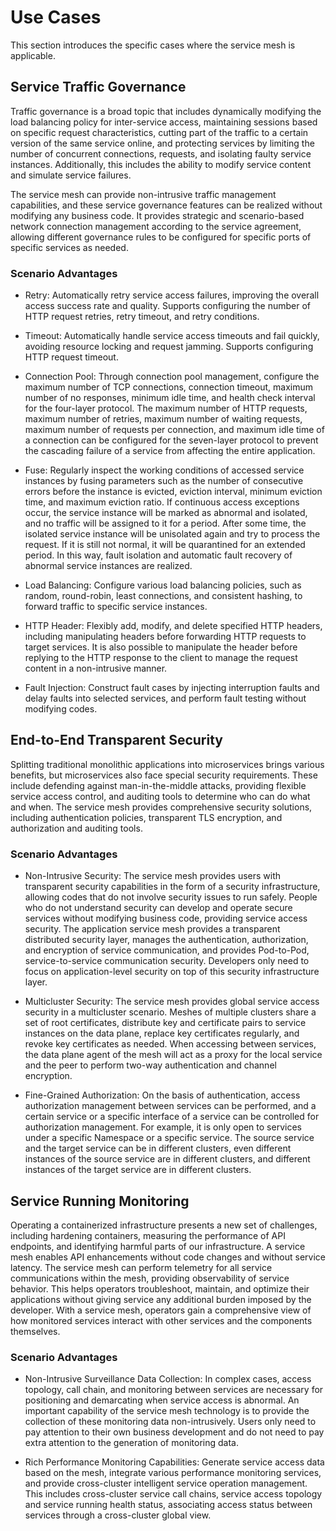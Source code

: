 # Use Cases

This section introduces the specific cases where the service mesh is applicable.

## Service Traffic Governance

Traffic governance is a broad topic that includes dynamically modifying the load balancing policy for inter-service access, maintaining sessions based on specific request characteristics, cutting part of the traffic to a certain version of the same service online, and protecting services by limiting the number of concurrent connections, requests, and isolating faulty service instances. Additionally, this includes the ability to modify service content and simulate service failures. 

The service mesh can provide non-intrusive traffic management capabilities, and these service governance features can be realized without modifying any business code. It provides strategic and scenario-based network connection management according to the service agreement, allowing different governance rules to be configured for specific ports of specific services as needed.

### Scenario Advantages

- Retry: Automatically retry service access failures, improving the overall access success rate and quality. Supports configuring the number of HTTP request retries, retry timeout, and retry conditions.

- Timeout: Automatically handle service access timeouts and fail quickly, avoiding resource locking and request jamming. Supports configuring HTTP request timeout.

- Connection Pool: Through connection pool management, configure the maximum number of TCP connections, connection timeout, maximum number of no responses, minimum idle time, and health check interval for the four-layer protocol. The maximum number of HTTP requests, maximum number of retries, maximum number of waiting requests, maximum number of requests per connection, and maximum idle time of a connection can be configured for the seven-layer protocol to prevent the cascading failure of a service from affecting the entire application.

- Fuse: Regularly inspect the working conditions of accessed service instances by fusing parameters such as the number of consecutive errors before the instance is evicted, eviction interval, minimum eviction time, and maximum eviction ratio. If continuous access exceptions occur, the service instance will be marked as abnormal and isolated, and no traffic will be assigned to it for a period. After some time, the isolated service instance will be unisolated again and try to process the request. If it is still not normal, it will be quarantined for an extended period. In this way, fault isolation and automatic fault recovery of abnormal service instances are realized.

- Load Balancing: Configure various load balancing policies, such as random, round-robin, least connections, and consistent hashing, to forward traffic to specific service instances.

- HTTP Header: Flexibly add, modify, and delete specified HTTP headers, including manipulating headers before forwarding HTTP requests to target services. It is also possible to manipulate the header before replying to the HTTP response to the client to manage the request content in a non-intrusive manner.

- Fault Injection: Construct fault cases by injecting interruption faults and delay faults into selected services, and perform fault testing without modifying codes.

## End-to-End Transparent Security

Splitting traditional monolithic applications into microservices brings various benefits, but microservices also face special security requirements. These include defending against man-in-the-middle attacks, providing flexible service access control, and auditing tools to determine who can do what and when. The service mesh provides comprehensive security solutions, including authentication policies, transparent TLS encryption, and authorization and auditing tools.

### Scenario Advantages

- Non-Intrusive Security: The service mesh provides users with transparent security capabilities in the form of a security infrastructure, allowing codes that do not involve security issues to run safely. People who do not understand security can develop and operate secure services without modifying business code, providing service access security. The application service mesh provides a transparent distributed security layer, manages the authentication, authorization, and encryption of service communication, and provides Pod-to-Pod, service-to-service communication security. Developers only need to focus on application-level security on top of this security infrastructure layer.

- Multicluster Security: The service mesh provides global service access security in a multicluster scenario. Meshes of multiple clusters share a set of root certificates, distribute key and certificate pairs to service instances on the data plane, replace key certificates regularly, and revoke key certificates as needed. When accessing between services, the data plane agent of the mesh will act as a proxy for the local service and the peer to perform two-way authentication and channel encryption.

- Fine-Grained Authorization: On the basis of authentication, access authorization management between services can be performed, and a certain service or a specific interface of a service can be controlled for authorization management. For example, it is only open to services under a specific Namespace or a specific service. The source service and the target service can be in different clusters, even different instances of the source service are in different clusters, and different instances of the target service are in different clusters.

## Service Running Monitoring

Operating a containerized infrastructure presents a new set of challenges, including hardening containers, measuring the performance of API endpoints, and identifying harmful parts of our infrastructure. A service mesh enables API enhancements without code changes and without service latency. The service mesh can perform telemetry for all service communications within the mesh, providing observability of service behavior. This helps operators troubleshoot, maintain, and optimize their applications without giving service any additional burden imposed by the developer. With a service mesh, operators gain a comprehensive view of how monitored services interact with other services and the components themselves.

### Scenario Advantages

- Non-Intrusive Surveillance Data Collection: In complex cases, access topology, call chain, and monitoring between services are necessary for positioning and demarcating when service access is abnormal. An important capability of the service mesh technology is to provide the collection of these monitoring data non-intrusively. Users only need to pay attention to their own business development and do not need to pay extra attention to the generation of monitoring data.

- Rich Performance Monitoring Capabilities: Generate service access data based on the mesh, integrate various performance monitoring services, and provide cross-cluster intelligent service operation management. This includes cross-cluster service call chains, service access topology and service running health status, associating access status between services through a cross-cluster global view.
